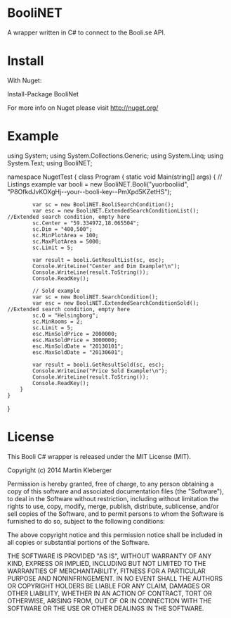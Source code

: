BooliNET
=======

A wrapper written in C# to connect to the Booli.se API.

Install
=======

With Nuget:

Install-Package BooliNet

For more info on Nuget please visit http://nuget.org/

Example
=======
using System;
using System.Collections.Generic;
using System.Linq;
using System.Text;
using BooliNET;

namespace NugetTest
{
    class Program
    {
        static void Main(string[] args)
        {
            // Listings example
            var booli = new BooliNET.Booli("yuorbooliid", "P8OfkdJvKOXgHj--your--booli-key--PmXpd5KZetHS");
            
            var sc = new BooliNET.BooliSearchCondition();
            var esc = new BooliNET.ExtendedSearchConditionList(); //Extended search condition, empty here
            sc.Center = "59.334972,18.065504";
            sc.Dim = "400,500";
            sc.MinPlotArea = 100;
            sc.MaxPlotArea = 5000;
            sc.Limit = 5;

            var result = booli.GetResultList(sc, esc);
            Console.WriteLine("Center and Dim Example!\n");
            Console.WriteLine(result.ToString());
            Console.ReadKey();
            
            // Sold example
            var sc = new BooliNET.SearchCondition();
            var esc = new BooliNET.ExtendedSearchConditionSold(); //Extended search condition, empty here
            sc.Q = "Helsingborg";
            sc.MinRooms = 2;
            sc.Limit = 5;
            esc.MinSoldPrice = 2000000;
            esc.MaxSoldPrice = 3000000;
            esc.MinSoldDate = "20130101";
            esc.MaxSoldDate = "20130601";

            var result = booli.GetResultSold(sc, esc);
            Console.WriteLine("Price Sold Example!\n");
            Console.WriteLine(result.ToString());
            Console.ReadKey();
        }
    }
}

License
=======
This Booli C# wrapper is released under the MIT License (MIT).

Copyright (c) 2014 Martin Kleberger

Permission is hereby granted, free of charge, to any person obtaining a copy of this software and associated documentation files (the "Software"), to deal in the Software without restriction, including without limitation the rights to use, copy, modify, merge, publish, distribute, sublicense, and/or sell copies of the Software, and to permit persons to whom the Software is furnished to do so, subject to the following conditions:

The above copyright notice and this permission notice shall be included in all copies or substantial portions of the Software.

THE SOFTWARE IS PROVIDED "AS IS", WITHOUT WARRANTY OF ANY KIND, EXPRESS OR IMPLIED, INCLUDING BUT NOT LIMITED TO THE WARRANTIES OF MERCHANTABILITY, FITNESS FOR A PARTICULAR PURPOSE AND NONINFRINGEMENT. IN NO EVENT SHALL THE AUTHORS OR COPYRIGHT HOLDERS BE LIABLE FOR ANY CLAIM, DAMAGES OR OTHER LIABILITY, WHETHER IN AN ACTION OF CONTRACT, TORT OR OTHERWISE, ARISING FROM, OUT OF OR IN CONNECTION WITH THE SOFTWARE OR THE USE OR OTHER DEALINGS IN THE SOFTWARE.
